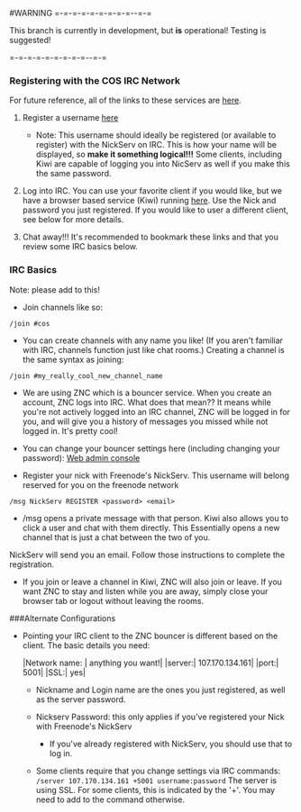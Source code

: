 #WARNING
=-=-=-=-=-=-=-=-=--=-=

This branch is currently in development, but __is__ operational!  Testing is suggested!

=-=-=-=-=-=-=-=-=--=-=


### Registering with the COS IRC Network
For future reference, all of the links to these services are [here](http://107.170.134.161:5000/).

1. Register a username [here](http://107.170.134.161:5000/register)
    * Note: This username should ideally be registered (or available to register) with the NickServ on IRC.  This is how your name will be displayed, so **make it something logical!!!** Some clients, including Kiwi are capable of logging you into NicServ as well if you make this the same password.

2. Log into IRC. You can use your favorite client if you would like, but we have a browser based service (Kiwi) running [here](http://107.170.134.161:7778/). Use the Nick and password you just registered. If you would like to user a different client, see below for more details. 

3. Chat away!!!  It's recommended to bookmark these links and that you review some IRC basics below. 


### IRC Basics
Note: please add to this!

* Join channels like so:

`/join #cos`

* You can create channels with any name you like!  (If you aren't familiar with IRC, channels function just like chat rooms.) Creating a channel is the same syntax as joining:

`/join #my_really_cool_new_channel_name`

* We are using ZNC which is a bouncer service. When you create an account, ZNC logs into IRC. What does that mean??  It means while you're not actively logged into an IRC channel, ZNC will be logged in for you, and will give you a history of messages you missed while not logged in.  It's pretty cool! 
* You can change your bouncer settings here (including changing your password): [Web admin console](https://107.170.134.161:5001)

* Register your nick with Freenode's NickServ. This username will belong reserved for you on the freenode network

`/msg NickServ REGISTER <password> <email>`

* /msg <username> opens a private message with that person. Kiwi also allows you to click a user and chat with them directly. This Essentially opens a new channel that is just a chat between the two of you.

NickServ will send you an email. Follow those instructions to complete the registration.

* If you join or leave a channel in Kiwi, ZNC will also join or leave. If you want ZNC to stay and listen while you are away, simply close your browser tab or logout without leaving the rooms.
        

###Alternate Configurations

*  Pointing your IRC client to the ZNC bouncer is different based on the client. The basic details you need:

    |Network name: | anything you want!|
    |server:| 107.170.134.161|
    |port:| 5001|
    |SSL:| yes|

    * Nickname and Login name are the ones you just registered, as well as the server password.

    * Nickserv Password: this only applies if you've registered your Nick with Freenode's NickServ
        * If you've already registered with NickServ, you should use that to log in.

    * Some clients require that you change settings via IRC commands:
        `/server 107.170.134.161 +5001 username:password`
The server is using SSL. For some clients, this is indicated by the '+'. You may need to add to the command otherwise.
